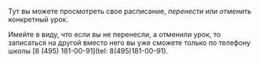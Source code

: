 Тут вы можете просмотреть свое расписание, *перенести* или *отменить* конкретный урок. 

Имейте в виду, что если вы не перенесли, а отменили урок, то записаться на другой вместо него вы уже сможете только по телефону школы [8 (495) 181-00-91](tel: 8(495)181-00-91).
